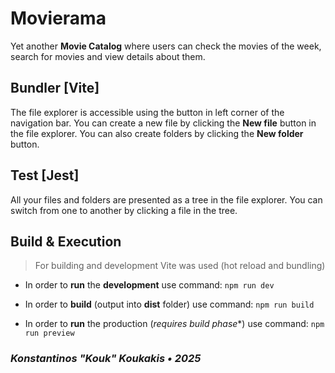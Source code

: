 # Movierama

Yet another **Movie Catalog** where users can check the movies of the week, search for movies and view details about them.

## Bundler [Vite]

The file explorer is accessible using the button in left corner of the navigation bar. You can create a new file by clicking the **New file** button in the file explorer. You can also create folders by clicking the **New folder** button.

## Test [Jest]

All your files and folders are presented as a tree in the file explorer. You can switch from one to another by clicking a file in the tree.

## Build & Execution

> For building and development Vite was used (hot reload and bundling)

- In order to **run** the **development** use command:
`npm run dev`

- In order to **build** (output into **dist** folder) use command:
`npm run build`

- In order to **run** the production (*requires build phase**) use command:
`npm run preview`

### *Konstantinos "Kouk" Koukakis • 2025*
